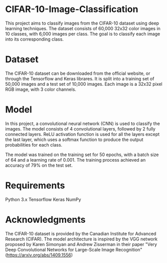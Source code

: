# CIFAR-10-Image-Classification
This project aims to classify images from the CIFAR-10 dataset using deep learning techniques. The dataset consists of 60,000 32x32 color images in 10 classes, with 6,000 images per class. The goal is to classify each image into its corresponding class.

# Dataset
The CIFAR-10 dataset can be downloaded from the official website, or through the Tensorflow and Keras librares. It is split into a training set of 50,000 images and a test set of 10,000 images. Each image is a 32x32 pixel RGB image, with 3 color channels.

# Model
In this project, a convolutional neural network (CNN) is used to classify the images. The model consists of 4 convolutional layers, followed by 2 fully connected layers. ReLU activation function is used for all the layers except the last layer, which uses a softmax function to produce the output probabilities for each class.

The model was trained on the training set for 50 epochs, with a batch size of 64 and a learning rate of 0.001. The training process achieved an accuracy of 79% on the test set.

# Requirements
Python 3.x Tensorflow Keras NumPy

# Acknowledgments
The CIFAR-10 dataset is provided by the Canadian Institute for Advanced Research (CIFAR). The model architecture is inspired by the VGG network proposed by Karen Simonyan and Andrew Zisserman in their paper "Very Deep Convolutional Networks for Large-Scale Image Recognition" (https://arxiv.org/abs/1409.1556)
